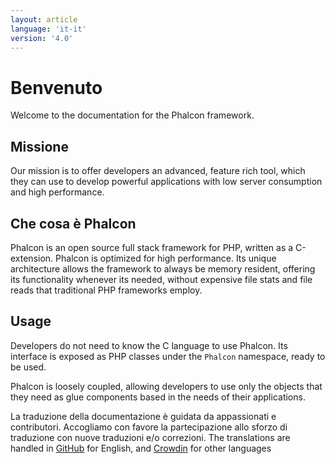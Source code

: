 ```yaml
---
layout: article
language: 'it-it'
version: '4.0'
---
```

# Benvenuto

Welcome to the documentation for the Phalcon framework.

## Missione

Our mission is to offer developers an advanced, feature rich tool, which they can use to develop powerful applications with low server consumption and high performance.

## Che cosa è Phalcon

Phalcon is an open source full stack framework for PHP, written as a C-extension. Phalcon is optimized for high performance. Its unique architecture allows the framework to always be memory resident, offering its functionality whenever its needed, without expensive file stats and file reads that traditional PHP frameworks employ.

## Usage

Developers do not need to know the C language to use Phalcon. Its interface is exposed as PHP classes under the `Phalcon` namespace, ready to be used.

Phalcon is loosely coupled, allowing developers to use only the objects that they need as glue components based in the needs of their applications.

<div class="alert alert-danger">
    <p>
        La traduzione della documentazione è guidata da appassionati e contributori. Accogliamo con favore la partecipazione allo sforzo di traduzione con nuove traduzioni e/o correzioni. The translations are handled in <a href="https://github.com/phalcon/docs">GitHub</a> for English, and <a href="https://crowdin.com/project/phalcon-documentation">Crowdin</a> for other languages
    </p>
</div>
